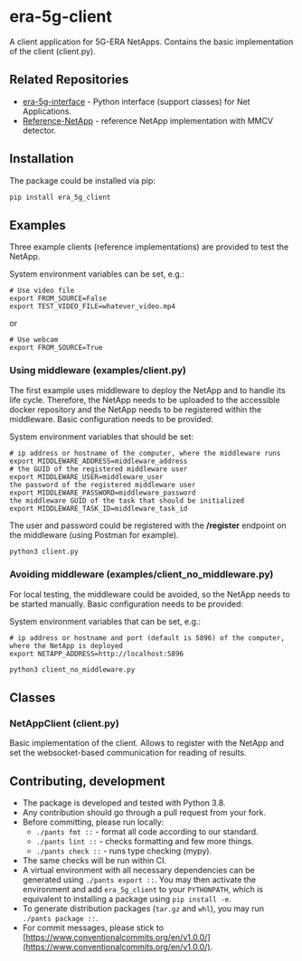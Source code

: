 # era-5g-client

A client application for 5G-ERA NetApps. Contains the basic implementation of the client (client.py).

## Related Repositories

- [era-5g-interface](https://github.com/5G-ERA/era-5g-interface) - Python interface (support classes) for Net Applications.
- [Reference-NetApp](https://github.com/5G-ERA/Reference-NetApp) - reference NetApp implementation with MMCV detector.

## Installation

The package could be installed via pip:

```bash
pip install era_5g_client
```

## Examples

Three example clients (reference implementations) are provided to test the NetApp.

System environment variables can be set, e.g.:
```
# Use video file
export FROM_SOURCE=False
export TEST_VIDEO_FILE=whatever_video.mp4
```
or
```
# Use webcam
export FROM_SOURCE=True
```

### Using middleware (examples/client.py)

The first example uses middleware to deploy the NetApp and to handle its life cycle. 
Therefore, the NetApp needs to be uploaded to the accessible docker repository 
and the NetApp needs to be registered within the middleware. Basic configuration needs to be provided:

System environment variables that should be set:

```
# ip address or hostname of the computer, where the middleware runs
export MIDDLEWARE_ADDRESS=middleware_address
# the GUID of the registered middleware user
export MIDDLEWARE_USER=middleware_user
the password of the registered middleware user
export MIDDLEWARE_PASSWORD=middleware_password
the middleware GUID of the task that should be initialized
export MIDDLEWARE_TASK_ID=middleware_task_id
```

The user and password could be registered with the **/register** endpoint on the middleware 
(using Postman for example).

```bash
python3 client.py
```

### Avoiding middleware (examples/client_no_middleware.py)

For local testing, the middleware could be avoided, so the NetApp needs to be started manually. 
Basic configuration needs to be provided:

System environment variables that can be set, e.g.:

```
# ip address or hostname and port (default is 5896) of the computer, where the NetApp is deployed
export NETAPP_ADDRESS=http://localhost:5896
```

```bash
python3 client_no_middleware.py
```

## Classes

### NetAppClient (client.py)

Basic implementation of the client. Allows to register with the NetApp and set the websocket-based 
communication for reading of results.

## Contributing, development

- The package is developed and tested with Python 3.8.
- Any contribution should go through a pull request from your fork.
- Before committing, please run locally:
  - `./pants fmt ::` - format all code according to our standard.
  - `./pants lint ::` - checks formatting and few more things.
  - `./pants check ::` - runs type checking (mypy).
- The same checks will be run within CI.
- A virtual environment with all necessary dependencies can be generated using `./pants export ::`. 
  You may then activate the environment and add `era_5g_client` to your `PYTHONPATH`, which is equivalent 
  to installing a package using `pip install -e`.
- To generate distribution packages (`tar.gz` and `whl`), you may run `./pants package ::`.
- For commit messages, please stick to 
[https://www.conventionalcommits.org/en/v1.0.0/](https://www.conventionalcommits.org/en/v1.0.0/).
